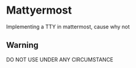 # Mattyermost

Implementing a TTY in mattermost, cause why not

## Warning

DO NOT USE UNDER ANY CIRCUMSTANCE
